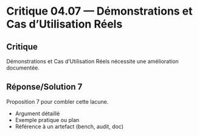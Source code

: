 # Critique 04.07 — Démonstrations et Cas d’Utilisation Réels

## Critique
Démonstrations et Cas d’Utilisation Réels nécessite une amélioration documentée.

## Réponse/Solution 7
Proposition 7 pour combler cette lacune.

- Argument détaillé
- Exemple pratique ou plan
- Référence à un artefact (bench, audit, doc)
